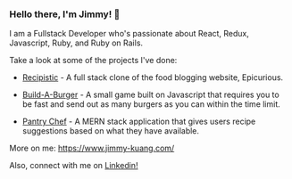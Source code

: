 ### Hello there, I'm Jimmy! 👋

I am a Fullstack Developer who's passionate about React, Redux, Javascript, Ruby, and Ruby on Rails.

Take a look at some of the projects I've done: 

+ [Recipistic](https://github.com/JimmyKuangg/Recipistic) - A full stack clone of the food blogging website, Epicurious.

+ [Build-A-Burger](https://github.com/JimmyKuangg/build-a-burger) - A small game built on Javascript that requires you to be fast and send out as many burgers as you can within the time limit.

+ [Pantry Chef](https://github.com/JimmyKuangg/Pantry_Chef) - A MERN stack application that gives users recipe suggestions based on what they have available.

More on me: https://www.jimmy-kuang.com/

Also, connect with me on [Linkedin!](https://www.linkedin.com/in/jimmy-kuang-789967183/)
